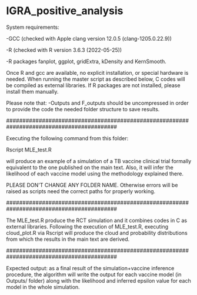 # IGRA_positive_analysis

System requirements:

-GCC (checked with Apple clang version 12.0.5 (clang-1205.0.22.9))

-R (checked with R version 3.6.3 (2022-05-25))

-R packages fanplot, ggplot, gridExtra, kDensity and KernSmooth.

Once R and gcc are available, no explicit installation, or special hardware is needed. When running the master script as described below, C codes will be compiled as external libraries. If R packages are not installed, please install them manually.

Please note that:
-Outputs and F_outputs should be uncompressed in order to provide the code the needed folder structure to save results.

##########################################################################################

Executing the following command from this folder:

Rscript MLE_test.R

will produce an example of a simulation of a TB vaccine clinical trial formally equivalent to the one published on the main text. Also, it will infer the likelihood of each vaccine model using the methodology explained there. 

PLEASE DON'T CHANGE ANY FOLDER NAME. Otherwise errors will be raised as scripts need the correct paths for properly working.

##########################################################################################

The MLE_test.R produce the RCT simulation and it combines codes in C as external libraries.
Following the execution of MLE_test.R, executing cloud_plot.R via Rscript will produce the cloud and probability distributions from which the results in the main text are derived.

##########################################################################################

Expected output: as a final result of the simulation+vaccine inference procedure, the algorithm will write the output for each vaccine model (in Outputs/ folder) along with the likelihood and inferred epsilon value for each model in the whole simulation.

